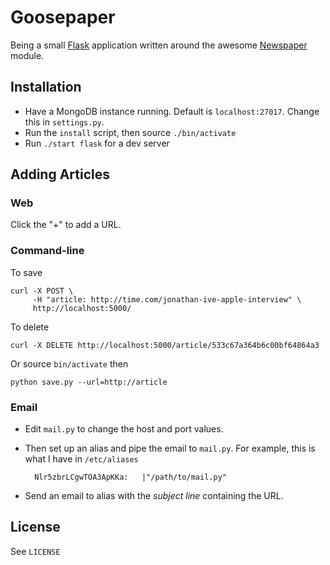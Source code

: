 # Goosepaper

Being a small [Flask](http://flask.pocoo.org/) application written around the awesome [Newspaper](https://github.com/codelucas/newspaper) module.

## Installation

* Have a MongoDB instance running. Default is `localhost:27017`. Change this in `settings.py`.
* Run the `install` script, then source `./bin/activate`
* Run `./start flask` for a dev server

Adding Articles
---------------

### Web

Click the "+" to add a URL.

### Command-line

To save

	curl -X POST \
		 -H "article: http://time.com/jonathan-ive-apple-interview" \
		 http://localhost:5000/

To delete

	curl -X DELETE http://localhost:5000/article/533c67a364b6c00bf64864a3

Or source `bin/activate` then

    python save.py --url=http://article

### Email

* Edit `mail.py` to change the host and port values.
* Then set up an alias and pipe the email to `mail.py`. For example, this is what I have in `/etc/aliases`

		Nlr5zbrLCgwTOA3ApKKa: 	|"/path/to/mail.py"

* Send an email to alias with the _subject line_ containing the URL.

License
-------
See `LICENSE`

